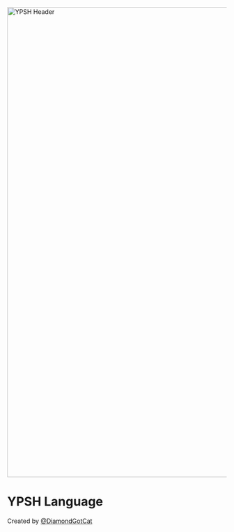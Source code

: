 
<img width="1920" height="1080" alt="YPSH Header" src="https://github.com/user-attachments/assets/fcf13d25-1b34-4284-99dc-192e59960ee7" />

# YPSH Language
Created by [@DiamondGotCat](https://github.com/DiamondGotCat/)
